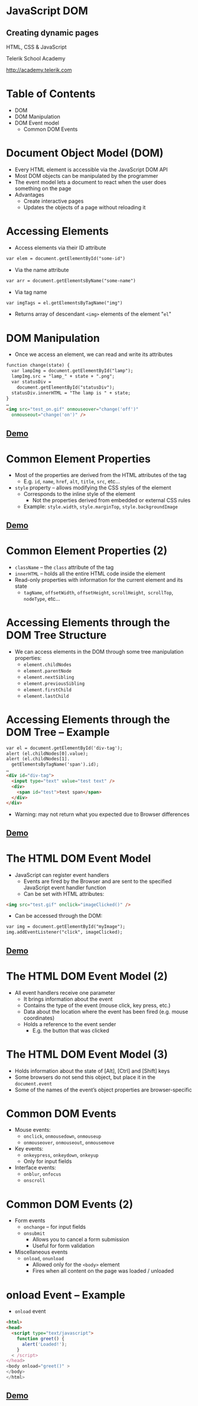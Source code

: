 <!-- section start -->
<!-- attr: { class:'slide-title', showInPresentation:true, hasScriptWrapper:true, style:'' } -->
# JavaScript DOM
##  Creating dynamic pages
<div class="signature">
    <p class="signature-course">HTML, CSS & JavaScript</p>
    <p class="signature-initiative">Telerik School Academy</p>
    <a href="http://academy.telerik.com" class="signature-link">http://academy.telerik.com</a>
</div>


<!-- section start -->
<!-- attr: { showInPresentation:true, hasScriptWrapper:true, style:'font-size: 40px' } -->
# Table of Contents
- DOM
- DOM Manipulation
- DOM Event model
    - Common DOM Events

<!-- section start -->
<!-- attr: { class:'slide-section', showInPresentation:true, hasScriptWrapper:true, style:'' } -->
<!-- # Document Object Model (DOM) -->


<!-- attr: { showInPresentation:true, hasScriptWrapper:true, style:'font-size: 40px' } -->
# Document Object Model (DOM)
- Every HTML element is accessible via the JavaScript DOM API
- Most DOM objects can be manipulated by the programmer
- The event model lets a document to react when the user does something on the page
- Advantages
  - Create interactive pages
  - Updates the objects of a page without reloading it

<!-- attr: { showInPresentation:true, hasScriptWrapper:true, style:'font-size: 40px' } -->
# Accessing Elements
- Access elements via their ID attribute

```html
var elem = document.getElementById("some-id")
```
- Via the name attribute


```html
var arr = document.getElementsByName("some-name")
```
- Via tag name

```html
var imgTags = el.getElementsByTagName("img")
```
  - Returns array of descendant `<img>` elements of the element "`el`"


<!-- attr: { showInPresentation:true, hasScriptWrapper:true, style:'font-size: 40px' } -->
# DOM Manipulation
- Once we access an element, we can read and write its attributes

```html
function change(state) {
  var lampImg = document.getElementById("lamp");
  lampImg.src = "lamp_" + state + ".png";
  var statusDiv =
    document.getElementById("statusDiv");
  statusDiv.innerHTML = "The lamp is " + state;
}
…
<img src="test_on.gif" onmouseover="change('off')"
  onmouseout="change('on')" />
```

<!-- attr: { class:'slide-section demo', showInPresentation:true, style:'' } -->
<!-- # DOM Manipulations -->
##  [Demo]()

<!-- attr: { showInPresentation:true, hasScriptWrapper:true, style:'font-size: 40px' } -->
# Common Element Properties
- Most of the properties are derived from the HTML attributes of the tag
  - E.g. `id`, `name`, `href`, `alt`, `title`, `src`, etc…
- `style` property – allows modifying the CSS styles of the element
  - Corresponds to the inline style of the element
    - Not the properties derived from embedded or external CSS rules
  - Example: `style.width`, `style.marginTop`, `style.backgroundImage`

<!-- attr: { class:'slide-section demo', showInPresentation:true, style:'' } -->
<!-- # Changing the Style of an Element -->
##  [Demo]()

<!-- attr: { showInPresentation:true, hasScriptWrapper:true, style:'font-size: 40px' } -->
# Common Element Properties (2)
- `className` – the `class` attribute of the tag
- `innerHTML` – holds all the entire HTML code inside the element
- Read-only properties with information for the current element and its state
  - `tagName`, `offsetWidth`, `offsetHeight`, `scrollHeight`,` scrollTop`, `nodeType`, etc…


<!-- attr: { showInPresentation:true, hasScriptWrapper:true, style:'font-size: 40px' } -->

# Accessing Elements through the DOM Tree Structure
- We can access elements in the DOM through some tree manipulation properties:
  - `element.childNodes`
  - `element.parentNode`
  - `element.nextSibling`
  - `element.previousSibling`
  - `element.firstChild`
  - `element.lastChild`

<!-- attr: { showInPresentation:true, hasScriptWrapper:true, style:'font-size: 40px' } -->
# Accessing Elements through the DOM Tree – Example

```html
var el = document.getElementById('div-tag');
alert (el.childNodes[0].value);
alert (el.childNodes[1].
  getElementsByTagName('span').id);
…
<div id="div-tag">
  <input type="text" value="test text" />
  <div>
    <span id="test">test span</span>
  </div>
</div>
```
  - Warning: may not return what you expected due to Browser differences

<!-- attr: { class:'slide-section demo', showInPresentation:true, style:'' } -->
<!-- # Traversing the DOM -->
##  [Demo]()

<!-- section start -->
<!-- attr: { class:'slide-section', showInPresentation:true, hasScriptWrapper:true, style:'' } -->
<!-- # The HTML DOM Event Model -->


<!-- attr: { showInPresentation:true, hasScriptWrapper:true, style:'font-size: 40px' } -->
# The HTML DOM Event Model
- JavaScript can register event handlers
  - Events are fired by the Browser and are sent to the specified JavaScript event handler function
  - Can be set with HTML attributes:

```html
<img src="test.gif" onclick="imageClicked()" />
```
  - Can be accessed through the DOM:

```html
var img = document.getElementById("myImage");
img.addEventListener("click", imageClicked);
```

<!-- attr: { class:'slide-section demo', showInPresentation:true, style:'' } -->
<!-- # On Click Event Listener -->
##  [Demo]()

<!-- attr: { showInPresentation:true, hasScriptWrapper:true, style:'font-size: 40px' } -->
# The HTML DOM Event Model (2)
- All event handlers receive one parameter
  - It brings information about the event
  - Contains the type of the event (mouse click, key press, etc.)
  - Data about the location where the event has been fired (e.g. mouse coordinates)
  - Holds a reference to the event sender
    - E.g. the button that was clicked

<!-- attr: { showInPresentation:true, hasScriptWrapper:true, style:'font-size: 40px' } -->
# The HTML DOM Event Model (3)
  - Holds information about the state of [Alt], [Ctrl] and [Shift] keys
  - Some browsers do not send this object, but place it in the `document.event`
  - Some of the names of the event’s object properties are browser-specific


<!-- attr: { showInPresentation:true, hasScriptWrapper:true, style:'font-size: 40px' } -->
# Common DOM Events
- Mouse events:
  - `onclick`, `onmousedown`, `onmouseup`
  - `onmouseover`, `onmouseout`, `onmousemove`
- Key events:
  - `onkeypress`, `onkeydown`, `onkeyup`
  - Only for input fields
- Interface events:
  - `onblur`, `onfocus`
  - `onscroll`

<!-- attr: { showInPresentation:true, hasScriptWrapper:true, style:'font-size: 40px' } -->
# Common DOM Events (2)
- Form events
  - `onchange` – for input fields
  - `onsubmit`
    - Allows you  to cancel a form submission
    - Useful for form validation
- Miscellaneous events
  - `onload`, `onunload`
    - Allowed only for the `<body>` element
    - Fires when all content on the page was loaded / unloaded

<!-- attr: { showInPresentation:true, hasScriptWrapper:true, style:'font-size: 40px' } -->
# onload Event – Example
- `onload` event

```html
<html>
<head>
  <script type="text/javascript">
    function greet() {
      alert('Loaded!');
    }
  < /script>
</head> 
<body onload="greet()" >
</body>
</html>
```

<!-- attr: { class:'slide-section demo', showInPresentation:true, style:'' } -->
<!-- # On Loaded Event Listener -->
##  [Demo]()

<!-- attr: { class:'slide-section', showInPresentation: true } -->
<!-- # Questions
##  JavaScript Fundamentals -->
